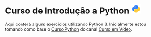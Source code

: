 # Curso de Introdução a Python ![Logo da linguagem Python](./img/python.png "Python")

Aqui conterá alguns exercícios utilizando Python 3. Inicialmente estou tomando como base o [Curso Python](https://youtube.com/playlist?list=PLHz_AreHm4dlKP6QQCekuIPky1CiwmdI6) do canal [Curso em Vídeo](https://www.youtube.com/channel/UCrWvhVmt0Qac3HgsjQK62FQ).